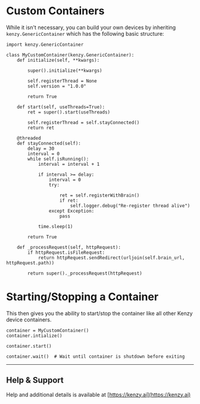 # Custom Containers

While it isn't necessary, you can build your own devices by inheriting ```kenzy.GenericContainer``` which has the following basic structure:

```
import kenzy.GenericContainer

class MyCustomContainer(kenzy.GenericContainer):
    def initialize(self, **kwargs):

        super().initialize(**kwargs)
        
        self.registerThread = None
        self.version = "1.0.0"

        return True
    
    def start(self, useThreads=True):
        ret = super().start(useThreads)
        
        self.registerThread = self.stayConnected()
        return ret
    
    @threaded
    def stayConnected(self):
        delay = 30
        interval = 0
        while self.isRunning():
            interval = interval + 1
            
            if interval >= delay:
                interval = 0
                try:
                    
                    ret = self.registerWithBrain()
                    if ret:
                        self.logger.debug("Re-register thread alive")
                except Exception:
                    pass 
                
            time.sleep(1)

        return True
    
    def _processRequest(self, httpRequest):
        if httpRequest.isFileRequest:
            return httpRequest.sendRedirect(urljoin(self.brain_url, httpRequest.path)) 
            
        return super()._processRequest(httpRequest)
```

# Starting/Stopping a Container

This then gives you the ability to start/stop the container like all other Kenzy device containers.
```
container = MyCustomContainer()
container.intialize()

container.start()

container.wait()  # Wait until container is shutdown before exiting
```

-----

## Help &amp; Support
Help and additional details is available at [https://kenzy.ai](https://kenzy.ai)